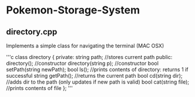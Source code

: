 # Pokemon-Storage-System

## directory.cpp
Implements a simple class for navigating the terminal (MAC OSX)

'''c
class directory
{
  private:
    string path; //stores current path
  public:
    directory(); //constructor
    directory(string p); //constructor
    bool setPath(string newPath);
    bool ls(); //prints contents of directory: returns 1 if successful
    string getPath(); //returns the current path
    bool cd(string dir); //adds dir to the path (only updates if new path is valid)
    bool cat(string file); //prints contents of file
};
'''
